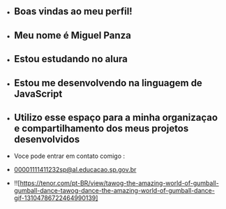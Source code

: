 - ## Boas vindas ao meu perfil! 
- ## Meu nome é Miguel Panza
- ## Estou estudando no alura
- ## Estou me desenvolvendo na linguagem de JavaScript
- ## Utilizo esse espaço para a minha organizaçao e compartilhamento dos meus projetos desenvolvidos

- Voce pode entrar em contato comigo :
- 00001111411232sp@al.educacao.sp.gov.br

- !![https://tenor.com/pt-BR/view/tawog-the-amazing-world-of-gumball-gumball-dance-tawog-dance-the-amazing-world-of-gumball-dance-gif-13104786722464990139]

